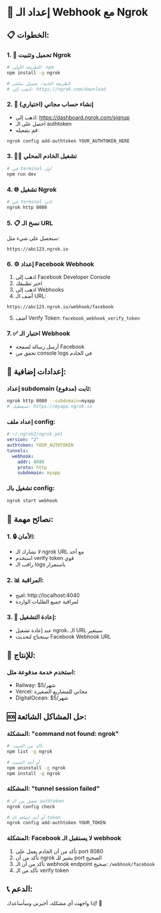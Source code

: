 # 🚀 إعداد الـ Webhook مع Ngrok

## 📋 الخطوات:

### 1. 🔽 تحميل وتثبيت Ngrok
```bash
# الطريقة الأولى: npm
npm install -g ngrok

# الطريقة الثانية: تحميل مباشر
# اذهب إلى: https://ngrok.com/download
```

### 2. 🔑 إنشاء حساب مجاني (اختياري)
- اذهب إلى: https://dashboard.ngrok.com/signup
- احصل على الـ authtoken
- قم بتفعيله:
```bash
ngrok config add-authtoken YOUR_AUTHTOKEN_HERE
```

### 3. 🏃‍♂️ تشغيل الخادم المحلي
```bash
# في terminal أول
npm run dev
```

### 4. 🌐 تشغيل Ngrok
```bash
# في terminal ثاني
ngrok http 8080
```

### 5. 📋 نسخ الـ URL
ستحصل على شيء مثل:
```
https://abc123.ngrok.io
```

### 6. ⚙️ إعداد Facebook Webhook
1. اذهب إلى Facebook Developer Console
2. اختر تطبيقك
3. اذهب إلى Webhooks
4. أضف الـ URL:
```
https://abc123.ngrok.io/webhook/facebook
```
5. أضف Verify Token: `facebook_webhook_verify_token`

### 7. ✅ اختبار الـ Webhook
- أرسل رسالة لصفحة Facebook
- تحقق من console logs في الخادم

## 🔧 إعدادات إضافية:

### إعداد subdomain ثابت (مدفوع):
```bash
ngrok http 8080 --subdomain=myapp
# سيعطيك: https://myapp.ngrok.io
```

### إعداد ملف config:
```yaml
# ~/.ngrok2/ngrok.yml
version: "2"
authtoken: YOUR_AUTHTOKEN
tunnels:
  webhook:
    addr: 8080
    proto: http
    subdomain: myapp
```

### تشغيل بالـ config:
```bash
ngrok start webhook
```

## 🚨 نصائح مهمة:

### 1. 🔒 الأمان:
- لا تشارك الـ ngrok URL مع أحد
- استخدم verify token قوي
- راقب الـ logs باستمرار

### 2. 📊 المراقبة:
- افتح: http://localhost:4040
- لمراقبة جميع الطلبات الواردة

### 3. 🔄 إعادة التشغيل:
- عند إعادة تشغيل ngrok، الـ URL سيتغير
- ستحتاج لتحديث Facebook Webhook URL

## 🎯 للإنتاج:

### استخدم خدمة مدفوعة مثل:
- Railway: $5/شهر
- Vercel: مجاني للمشاريع الصغيرة
- DigitalOcean: $5/شهر

## 🆘 حل المشاكل الشائعة:

### المشكلة: "command not found: ngrok"
```bash
# تأكد من التثبيت
npm list -g ngrok

# أو أعد التثبيت
npm uninstall -g ngrok
npm install -g ngrok
```

### المشكلة: "tunnel session failed"
```bash
# تحقق من الـ authtoken
ngrok config check

# أو أعد إضافة الـ token
ngrok config add-authtoken YOUR_TOKEN
```

### المشكلة: Facebook لا يستقبل الـ webhook
1. تأكد من أن الخادم يعمل على port 8080
2. تأكد من أن ngrok يشير للـ port الصحيح
3. تأكد من أن الـ webhook endpoint صحيح: `/webhook/facebook`
4. تأكد من الـ verify token

## 📞 الدعم:
إذا واجهت أي مشكلة، أخبرني وسأساعدك! 🚀
